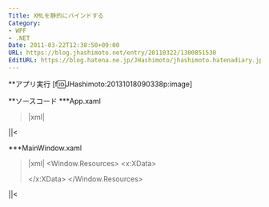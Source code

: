 ```yaml
---
Title: XMLを静的にバインドする
Category:
- WPF
- .NET
Date: 2011-03-22T12:38:50+09:00
URL: https://blog.jhashimoto.net/entry/20110322/1300851530
EditURL: https://blog.hatena.ne.jp/JHashimoto/jhashimoto.hatenadiary.jp/atom/entry/12921228815717257900
---
```



**アプリ実行
[f:id:JHashimoto:20131018090338p:image]

**ソースコード
***App.xaml
>|xml|
<Application x:Class="WpfApplication6.App"
             xmlns="http://schemas.microsoft.com/winfx/2006/xaml/presentation"
             xmlns:x="http://schemas.microsoft.com/winfx/2006/xaml"
             StartupUri="MainWindow.xaml">
</Application>
||<

***MainWindow.xaml
>|xml|
<Window x:Class="WpfApplication6.MainWindow"
        xmlns="http://schemas.microsoft.com/winfx/2006/xaml/presentation"
        xmlns:x="http://schemas.microsoft.com/winfx/2006/xaml"
        Title="MainWindow" Height="350" Width="525">
    <Window.Resources>
        <XmlDataProvider x:Key="dataSource">
            <x:XData>
                <Company xmlns="">
                    <Section Manager="山田太郎" SectionName="総務部" />
                    <Section Manager="山田太郎" SectionName="経理部" />
                    <Section Manager="渡辺次郎" SectionName="人事部" />
                </Company>
            </x:XData>
        </XmlDataProvider>
    </Window.Resources>
    <ListBox ItemsSource="{Binding XPath=/Company/Section/@SectionName, Source={StaticResource dataSource}}" />
</Window>
||<

